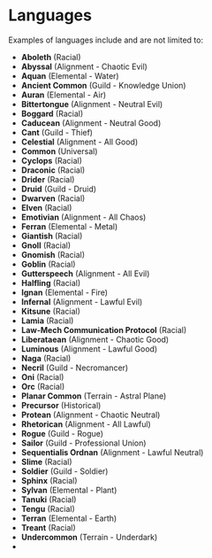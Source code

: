 # Languages

Examples of languages include and are not limited to:

- **Aboleth** (Racial)
- **Abyssal** (Alignment - Chaotic Evil)
- **Aquan** (Elemental - Water)
- **Ancient Common** (Guild - Knowledge Union)
- **Auran** (Elemental - Air)
- **Bittertongue** (Alignment - Neutral Evil)
- **Boggard** (Racial)
- **Caducean** (Alignment - Neutral Good)
- **Cant** (Guild - Thief)
- **Celestial** (Alignment - All Good)
- **Common** (Universal)
- **Cyclops** (Racial)
- **Draconic** (Racial)
- **Drider** (Racial)
- **Druid** (Guild - Druid)
- **Dwarven** (Racial)
- **Elven** (Racial)
- **Emotivian** (Alignment - All Chaos)
- **Ferran** (Elemental - Metal)
- **Giantish** (Racial)
- **Gnoll** (Racial)
- **Gnomish** (Racial)
- **Goblin** (Racial)
- **Gutterspeech** (Alignment - All Evil)
- **Halfling** (Racial)
- **Ignan** (Elemental - Fire)
- **Infernal** (Alignment - Lawful Evil)
- **Kitsune** (Racial)
- **Lamia** (Racial)
- **Law-Mech Communication Protocol** (Racial)
- **Liberataean** (Alignment - Chaotic Good)
- **Luminous** (Alignment - Lawful Good)
- **Naga** (Racial)
- **Necril** (Guild - Necromancer)
- **Oni** (Racial)
- **Orc** (Racial)
- **Planar Common** (Terrain - Astral Plane)
- **Precursor** (Historical)
- **Protean** (Alignment - Chaotic Neutral)
- **Rhetorican** (Alignment - All Lawful)
- **Rogue** (Guild - Rogue)
- **Sailor** (Guild - Professional Union)
- **Sequentialis Ordnan** (Alignment - Lawful Neutral)
- **Slime** (Racial)
- **Soldier** (Guild - Soldier)
- **Sphinx** (Racial)
- **Sylvan** (Elemental - Plant)
- **Tanuki** (Racial)
- **Tengu** (Racial)
- **Terran** (Elemental - Earth)
- **Treant** (Racial)
- **Undercommon** (Terrain - Underdark)
- <Specific Language>
